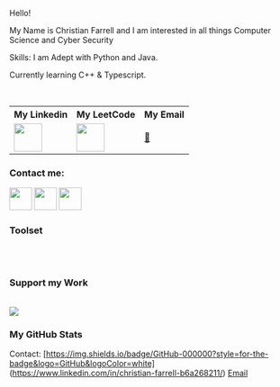 Hello!

My Name is Christian Farrell and I am interested in all things Computer Science and Cyber Security

Skills:
I am Adept with Python and Java.

Currently learning C++ & Typescript.


<br/>

<table>
    <tr>
        <th>My Linkedin</th>
        <th>My LeetCode</th>
        <th>My Email</th>
    </tr>
    <tr>
        <td>
            <a href="www.linkedin.com/in/christian-farrell"><img src="https://companieslogo.com/img/orig/linkedin-2c3012a9.png?t=1700798504"width="50" height="50"/></a>
        </td>
        <td>
            <a href="LeetCode"><img src="https://user-images.githubusercontent.com/36547915/97088991-45da5d00-1652-11eb-900f-80d106540f4f.png"width="50" height="50"/></a>
        </td>
        <td>
            <a href="Your CV URL">📃</a>
        </td>
    </tr>
</table>

### Contact me:

<a href="Your Twitter URL"><img src="Twitter Logo URL" width="40" height="40"/></a>
<a href="Your LinkedIn URL"><img src="LinkedIn Logo URL" width="40" height="40"/></a>
<a href="Your Pinterest URL"><img src="Pinterest Logo URL" width="40" height="40"/></a>

### Toolset

<table>
    <!-- Toolset rows -->
</table>

<br/>

### Support my Work

<br/>
<a href="Your Buy Me a Coffee URL"><img src="Buy Me a Coffee Logo URL"/></a>

<br />

### My GitHub Stats

<table>
    <!-- GitHub stats rows -->

Contact:
[https://img.shields.io/badge/GitHub-000000?style=for-the-badge&logo=GitHub&logoColor=white]
(https://www.linkedin.com/in/christian-farrell-b6a268211/)
[Email](mailto:CFdefence@gmail.com)
